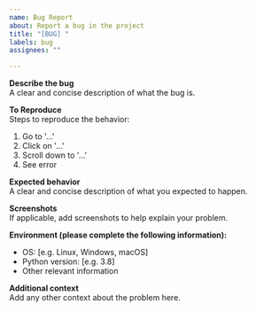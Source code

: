```yaml
---
name: Bug Report
about: Report a bug in the project
title: "[BUG] "
labels: bug
assignees: ""

---
```


**Describe the bug**  
A clear and concise description of what the bug is.

**To Reproduce**  
Steps to reproduce the behavior:
1. Go to '...'
2. Click on '...'
3. Scroll down to '...'
4. See error

**Expected behavior**  
A clear and concise description of what you expected to happen.

**Screenshots**  
If applicable, add screenshots to help explain your problem.

**Environment (please complete the following information):**  
- OS: [e.g. Linux, Windows, macOS]
- Python version: [e.g. 3.8]
- Other relevant information

**Additional context**  
Add any other context about the problem here.
